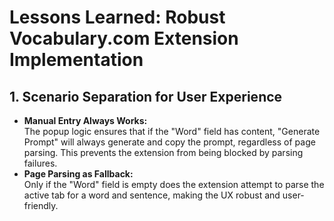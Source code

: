# Lessons Learned: Robust Vocabulary.com Extension Implementation

## 1. Scenario Separation for User Experience
- **Manual Entry Always Works:**  
  The popup logic ensures that if the "Word" field has content, "Generate Prompt" will always generate and copy the prompt, regardless of page parsing. This prevents the extension from being blocked by parsing failures.
- **Page Parsing as Fallback:**  
  Only if the "Word" field is empty does the extension attempt to parse the active tab for a word and sentence, making the UX robust and user-friendly.
